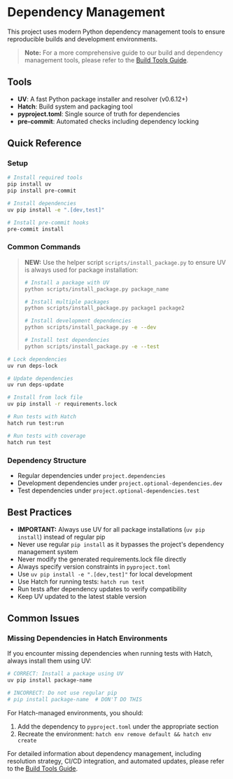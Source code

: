 # Dependency Management

This project uses modern Python dependency management tools to ensure reproducible builds and development environments.

> **Note:** For a more comprehensive guide to our build and dependency management tools, please refer to the [Build Tools Guide](docs/dev/build-tools.md).

## Tools

- **UV**: A fast Python package installer and resolver (v0.6.12+)
- **Hatch**: Build system and packaging tool
- **pyproject.toml**: Single source of truth for dependencies
- **pre-commit**: Automated checks including dependency locking

## Quick Reference

### Setup

```bash
# Install required tools
pip install uv
pip install pre-commit

# Install dependencies
uv pip install -e ".[dev,test]"

# Install pre-commit hooks
pre-commit install
```

### Common Commands

> **NEW:** Use the helper script `scripts/install_package.py` to ensure UV is always used for package installation:
> ```bash
> # Install a package with UV
> python scripts/install_package.py package_name
>
> # Install multiple packages
> python scripts/install_package.py package1 package2
>
> # Install development dependencies
> python scripts/install_package.py -e --dev
>
> # Install test dependencies
> python scripts/install_package.py -e --test
> ```

```bash
# Lock dependencies
uv run deps-lock

# Update dependencies
uv run deps-update

# Install from lock file
uv pip install -r requirements.lock

# Run tests with Hatch
hatch run test:run

# Run tests with coverage
hatch run test
```

### Dependency Structure

- Regular dependencies under `project.dependencies`
- Development dependencies under `project.optional-dependencies.dev`
- Test dependencies under `project.optional-dependencies.test`

## Best Practices

- **IMPORTANT:** Always use UV for all package installations (`uv pip install`) instead of regular pip
- Never use regular `pip install` as it bypasses the project's dependency management system
- Never modify the generated requirements.lock file directly
- Always specify version constraints in `pyproject.toml`
- Use `uv pip install -e ".[dev,test]"` for local development
- Use Hatch for running tests: `hatch run test`
- Run tests after dependency updates to verify compatibility
- Keep UV updated to the latest stable version

## Common Issues

### Missing Dependencies in Hatch Environments

If you encounter missing dependencies when running tests with Hatch, always install them using UV:

```bash
# CORRECT: Install a package using UV
uv pip install package-name

# INCORRECT: Do not use regular pip
# pip install package-name  # DON'T DO THIS
```

For Hatch-managed environments, you should:

1. Add the dependency to `pyproject.toml` under the appropriate section
2. Recreate the environment: `hatch env remove default && hatch env create`

For detailed information about dependency management, including resolution strategy, CI/CD integration, and automated updates, please refer to the [Build Tools Guide](docs/dev/build-tools.md).
